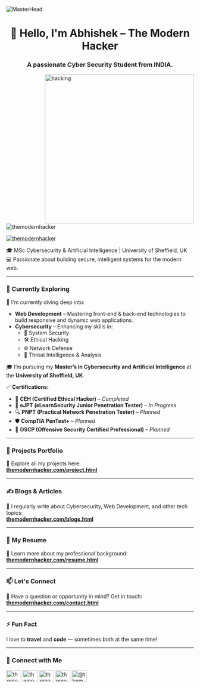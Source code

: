 ![MasterHead](https://github.com/themodernhacker/themodernhacker/blob/main/Visit-My-Website.gif)
<h1 align="center">👋 Hello, I'm Abhishek – The Modern Hacker</h1>
<h3 align="center">A passionate Cyber Security Student from INDIA.</h3>

<img align="right" alt="hacking" width="400" src="https://media.tenor.com/rePDfDWO3XoAAAAd/hacking.gif">

<p align="left"> <img src="https://komarev.com/ghpvc/?username=themodernhacker&label=Profile%20views&color=0e75b6&style=flat" alt="themodernhacker" /> </p>

<p align="left"> <a href="https://twitter.com/themodernhacker" target="blank"><img src="https://img.shields.io/twitter/follow/themodernhacker?logo=twitter&style=for-the-badge" alt="themodernhacker" /></a> </p>

🎓 MSc Cybersecurity & Artificial Intelligence | University of Sheffield, UK  
💻 Passionate about building secure, intelligent systems for the modern web.

---

### 🌱 Currently Exploring

🚀 I'm currently diving deep into:

- **Web Development** – Mastering front-end & back-end technologies to build responsive and dynamic web applications.
- **Cybersecurity** – Enhancing my skills in:
  - 🔐 System Security  
  - 🛠️ Ethical Hacking  
  - 🌐 Network Defense  
  - 🧠 Threat Intelligence & Analysis  

🎓 I’m pursuing my **Master’s in Cybersecurity and Artificial Intelligence** at the **University of Sheffield, UK**.

✅ **Certifications:**
- 🧾 **CEH (Certified Ethical Hacker)** – *Completed*  
- 🧪 **eJPT (eLearnSecurity Junior Penetration Tester)** – *In Progress*  
- 🔍 **PNPT (Practical Network Penetration Tester)** – *Planned*  
- 🛡️ **CompTIA PenTest+** – *Planned*  
- 🧠 **OSCP (Offensive Security Certified Professional)** – *Planned*

---

### 💼 Projects Portfolio

🔗 Explore all my projects here:  
[**themodernhacker.com/project.html**](https://themodernhacker.com/project.html)

---

### ✍️ Blogs & Articles

📝 I regularly write about Cybersecurity, Web Development, and other tech topics:  
[**themodernhacker.com/blogs.html**](https://themodernhacker.com/blogs.html)

---

### 📄 My Resume

📌 Learn more about my professional background:  
[**themodernhacker.com/resume.html**](https://themodernhacker.com/resume.html)

---

### 📫 Let's Connect

💬 Have a question or opportunity in mind? Get in touch:  
[**themodernhacker.com/contact.html**](https://themodernhacker.com/contact.html)

---

### ⚡ Fun Fact

I love to **travel** and **code** — sometimes both at the same time!

---

<h3 align="left">🤝 Connect with Me</h3>


<p align="left">
<a href="https://twitter.com/themodernhacker" target="blank"><img align="center" src="https://raw.githubusercontent.com/rahuldkjain/github-profile-readme-generator/master/src/images/icons/Social/twitter.svg" alt="themodernhacker" height="30" width="40" /></a>
<a href="https://linkedin.com/in/themodernhacker" target="blank"><img align="center" src="https://raw.githubusercontent.com/rahuldkjain/github-profile-readme-generator/master/src/images/icons/Social/linked-in-alt.svg" alt="themodernhacker" height="30" width="40" /></a>
<a href="https://facebook.com/themodernhacker" target="blank"><img align="center" src="https://raw.githubusercontent.com/rahuldkjain/github-profile-readme-generator/master/src/images/icons/Social/facebook.svg" alt="themodernhacker" height="30" width="40" /></a>
<a href="https://instagram.com/themodernhacker" target="blank"><img align="center" src="https://raw.githubusercontent.com/rahuldkjain/github-profile-readme-generator/master/src/images/icons/Social/instagram.svg" alt="themodernhacker" height="30" width="40" /></a>
<a href="https://medium.com/@themodernhacker" target="blank"><img align="center" src="https://raw.githubusercontent.com/rahuldkjain/github-profile-readme-generator/master/src/images/icons/Social/medium.svg" alt="@themodernhacker" height="30" width="40" /></a>
</p>
